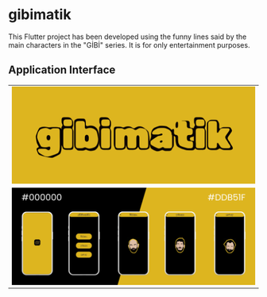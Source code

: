 # gibimatik

This Flutter project has been developed using the funny lines said by the main characters in the "GİBİ" series. It is for only entertainment purposes.

## Application Interface

<table>
  <tr>
    <td><img src="gibimatik1.png"></td>  
  </tr>
  <tr>
    <td><img src="gibimatik.png"></td>
  </tr>
</table>

